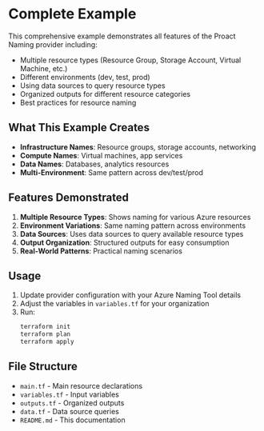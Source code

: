 # Complete Example

This comprehensive example demonstrates all features of the Proact Naming provider including:

- Multiple resource types (Resource Group, Storage Account, Virtual Machine, etc.)
- Different environments (dev, test, prod)
- Using data sources to query resource types
- Organized outputs for different resource categories
- Best practices for resource naming

## What This Example Creates

- **Infrastructure Names**: Resource groups, storage accounts, networking
- **Compute Names**: Virtual machines, app services
- **Data Names**: Databases, analytics resources
- **Multi-Environment**: Same pattern across dev/test/prod

## Features Demonstrated

1. **Multiple Resource Types**: Shows naming for various Azure resources
2. **Environment Variations**: Same naming pattern across environments
3. **Data Sources**: Uses data sources to query available resource types
4. **Output Organization**: Structured outputs for easy consumption
5. **Real-World Patterns**: Practical naming scenarios

## Usage

1. Update provider configuration with your Azure Naming Tool details
2. Adjust the variables in `variables.tf` for your organization
3. Run:
   ```bash
   terraform init
   terraform plan
   terraform apply
   ```

## File Structure

- `main.tf` - Main resource declarations
- `variables.tf` - Input variables
- `outputs.tf` - Organized outputs
- `data.tf` - Data source queries
- `README.md` - This documentation
